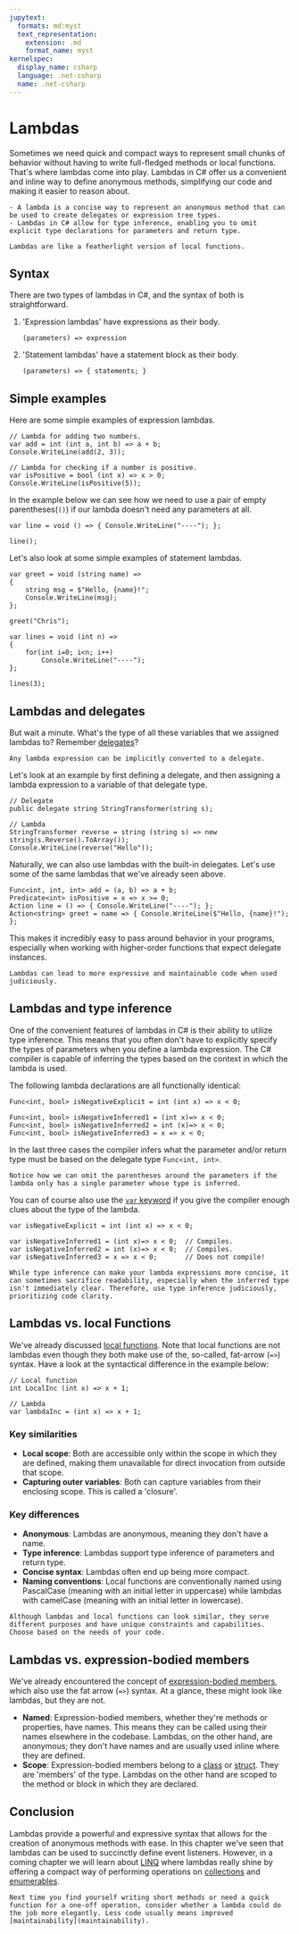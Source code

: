 ```yaml
---
jupytext:
  formats: md:myst
  text_representation:
    extension: .md
    format_name: myst
kernelspec:
  display_name: csharp
  language: .net-csharp
  name: .net-csharp
---
```


# Lambdas

Sometimes we need quick and compact ways to represent small chunks of behavior without having to write full-fledged methods or local functions. That's where lambdas come into play. Lambdas in C# offer us a convenient and inline way to define anonymous methods, simplifying our code and making it easier to reason about.

```{admonition} Key points
- A lambda is a concise way to represent an anonymous method that can be used to create delegates or expression tree types.
- Lambdas in C# allow for type inference, enabling you to omit explicit type declarations for parameters and return type.
```

```{figure} https://cdn.discordapp.com/attachments/1118630713084870736/1149272044853264384/chrokh_mountain_and_paper_plane_by_Tove_Jansson_5b964551-24a0-4425-812a-6c66ae8db281.png
Lambdas are like a featherlight version of local functions.
```

## Syntax

There are two types of lambdas in C#, and the syntax of both is straightforward.

1. 'Expression lambdas' have expressions as their body.

    ```
    (parameters) => expression
    ```

2. 'Statement lambdas' have a statement block as their body.

    ```
    (parameters) => { statements; }
    ```

## Simple examples

Here are some simple examples of expression lambdas.

```{code-cell}
// Lambda for adding two numbers.
var add = int (int a, int b) => a + b;
Console.WriteLine(add(2, 3));
```

```{code-cell}
// Lambda for checking if a number is positive.
var isPositive = bool (int x) => x > 0;
Console.WriteLine(isPositive(5));
```

In the example below we can see how we need to use a pair of empty parentheses(`()`) if our lambda doesn't need any parameters at all.

```{code-cell}
var line = void () => { Console.WriteLine("----"); };

line();
```

Let's also look at some simple examples of statement lambdas.

```{code-cell}
var greet = void (string name) =>
{
    string msg = $"Hello, {name}!";
    Console.WriteLine(msg);
};

greet("Chris");
```

```{code-cell}
var lines = void (int n) =>
{
    for(int i=0; i<n; i++)
        Console.WriteLine("----");
};

lines(3);
```

## Lambdas and delegates

But wait a minute. What's the type of all these variables that we assigned lambdas to?
Remember [delegates](delegates)?

```{important}
Any lambda expression can be implicitly converted to a delegate.
```

Let's look at an example by first defining a delegate, and then assigning a lambda expression to a variable of that delegate type.

```{code-cell}
// Delegate
public delegate string StringTransformer(string s);
```

```{code-cell}
// Lambda
StringTransformer reverse = string (string s) => new string(s.Reverse().ToArray());
Console.WriteLine(reverse("Hello"));
```

Naturally, we can also use lambdas with the built-in delegates.
Let's use some of the same lambdas that we've already seen above.

```{code-cell}
Func<int, int, int> add = (a, b) => a + b;
Predicate<int> isPositive = x => x >= 0;
Action line = () => { Console.WriteLine("----"); };
Action<string> greet = name => { Console.WriteLine($"Hello, {name}!"); };
```

This makes it incredibly easy to pass around behavior in your programs, especially when working with higher-order functions that expect delegate instances.

```{tip}
Lambdas can lead to more expressive and maintainable code when used judiciously.
```

## Lambdas and type inference

One of the convenient features of lambdas in C# is their ability to utilize type inference. This means that you often don't have to explicitly specify the types of parameters when you define a lambda expression. The C# compiler is capable of inferring the types based on the context in which the lambda is used.

The following lambda declarations are all functionally identical:

```{code-cell}
Func<int, bool> isNegativeExplicit = int (int x) => x < 0;

Func<int, bool> isNegativeInferred1 = (int x)=> x < 0;
Func<int, bool> isNegativeInferred2 = int (x)=> x < 0;
Func<int, bool> isNegativeInferred3 = x => x < 0;
```

In the last three cases the compiler infers what the parameter and/or return type must be based on the delegate type `Func<int, int>`.

```{tip}
Notice how we can omit the parentheses around the parameters if the lambda only has a single parameter whose type is inferred.
```

You can of course also use the [`var` keyword](type-inference) if you give the compiler enough clues about the type of the lambda.

```{code-cell}
var isNegativeExplicit = int (int x) => x < 0;

var isNegativeInferred1 = (int x)=> x < 0;  // Compiles.
var isNegativeInferred2 = int (x)=> x < 0;  // Compiles.
var isNegativeInferred3 = x => x < 0;       // Does not compile!
```

```{tip}
While type inference can make your lambda expressions more concise, it can sometimes sacrifice readability, especially when the inferred type isn't immediately clear. Therefore, use type inference judiciously, prioritizing code clarity.
```


## Lambdas vs. local Functions

We've already discussed [local functions](local-functions).
Note that local functions are not lambdas even though they both make use of the, so-called, fat-arrow (`=>`) syntax.
Have a look at the syntactical difference in the example below:

```{code-cell}
// Local function
int LocalInc (int x) => x + 1;

// Lambda
var lambdaInc = (int x) => x + 1;
```

### Key similarities

- **Local scope**: Both are accessible only within the scope in which they are defined, making them unavailable for direct invocation from outside that scope.
- **Capturing outer variables**: Both can capture variables from their enclosing scope. This is called a 'closure'.

### Key differences

- **Anonymous**: Lambdas are anonymous, meaning they don't have a name.
- **Type inference**: Lambdas support type inference of parameters and return type.
- **Concise syntax**: Lambdas often end up being more compact.
- **Naming conventions**: Local functions are conventionally named using PascalCase (meaning with an initial letter in uppercase) while lambdas with camelCase (meaning with an initial letter in lowercase).

```{hint}
Although lambdas and local functions can look similar, they serve different purposes and have unique constraints and capabilities. Choose based on the needs of your code.
```


## Lambdas vs. expression-bodied members

We've already encountered the concept of [expression-bodied members](fat-arrows), which also use the fat arrow (`=>`) syntax. At a glance, these might look like lambdas, but they are not.

- **Named**: Expression-bodied members, whether they're methods or properties, have names. This means they can be called using their names elsewhere in the codebase. Lambdas, on the other hand, are anonymous; they don't have names and are usually used inline where they are defined.
- **Scope**: Expression-bodied members belong to a [class](classes) or [struct](structure-types). They are 'members' of the type. Lambdas on the other hand are scoped to the method or block in which they are declared.


## Conclusion

Lambdas provide a powerful and expressive syntax that allows for the creation of anonymous methods with ease.
In this chapter we've seen that lambdas can be used to succinctly define event listeners.
However, in a coming chapter we will learn about [LINQ](linq) where lambdas really shine by offering a compact way of performing operations on [collections](collections) and [enumerables](enumerables).

```{tip}
Next time you find yourself writing short methods or need a quick function for a one-off operation, consider whether a lambda could do the job more elegantly. Less code usually means improved [maintainability](maintainability).
```

